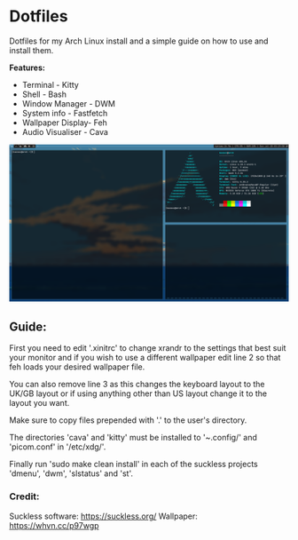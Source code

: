 # Dotfiles

Dotfiles for my Arch Linux install and a simple guide on how to use and install them.

**Features:**
  - Terminal - Kitty
  - Shell - Bash
  - Window Manager - DWM
  - System info - Fastfetch
  - Wallpaper Display- Feh
  - Audio Visualiser - Cava

![Screenshot of my dotfiles](Pictures/dotfiles.png)

## Guide:
  First you need to edit '.xinitrc' to change xrandr to the settings that best suit your monitor and
  if you wish to use a different wallpaper edit line 2 so that feh loads your desired wallpaper file.
  
  You can also remove line 3 as this changes the keyboard layout to the UK/GB layout or if using anything
  other than US layout change it to the layout you want.
  
  Make sure to copy files prepended with '.' to the user's directory.
  
  The directories 'cava' and 'kitty' must be installed to '~.config/' and 'picom.conf'
  in '/etc/xdg/'.
  
  Finally run 'sudo make clean install' in each of the suckless projects 'dmenu', 'dwm',
  'slstatus' and 'st'.

### Credit:
Suckless software: https://suckless.org/
Wallpaper: https://whvn.cc/p97wgp

